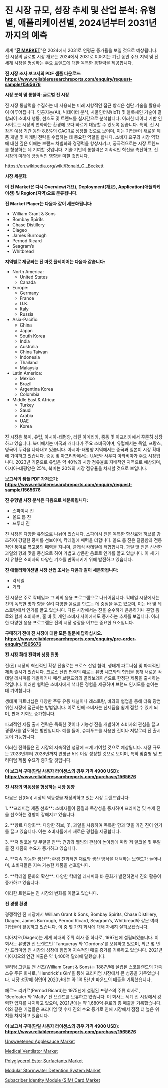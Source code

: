 <p><h1>진 시장 규모, 성장 추세 및 산업 분석: 유형별, 애플리케이션별, 2024년부터 2031년까지의 예측</h1></p><p>세계 "<strong><a href="https://www.reliableresearchreports.com/gin-r1565676">진 MARKET</a></strong>"은 2024에서 2031로 연평균 증가율을 보일 것으로 예상됩니다. 진 시장의 글로벌 시장 개요는 2024에서 2031로 이어지는 기간 동안 주요 지역 및 전 세계 시장을 형성하는 주요 트렌드에 대한 독특한 통찰력을 제공합니다.</p>
<p><strong>진 시장 조사 보고서의 PDF 샘플 다운로드: <a href="https://www.reliableresearchreports.com/enquiry/request-sample/1565676">https://www.reliableresearchreports.com/enquiry/request-sample/1565676</a></strong></p>
<p><strong>시장 분석 및 통찰력: 글로벌 진 시장</strong></p>
<p><p>진 시장 통찰력을 수집하는 데 사용되는 미래 지향적인 접근 방식은 첨단 기술을 활용하여 이루어집니다. 인공지능(AI), 빅데이터 분석, 사물인터넷(IoT) 및 블록체인 기술이 결합되어 소비자 행동, 선호도 및 트렌드를 실시간으로 분석합니다. 이러한 데이터 기반 인사이트는 시장의 변화하는 환경에 보다 빠르게 대응할 수 있도록 돕습니다. 특히, 진 시장은 예상 기간 동안 8.8%의 CAGR로 성장할 것으로 보이며, 이는 기업들이 새로운 제품 개발 및 마케팅 전략을 수립하는 데 중요한 역할을 합니다. 소비자 요구와 시장 역학에 대한 깊은 이해는 브랜드 차별화와 경쟁력을 향상시키고, 궁극적으로는 시장 트렌드를 형성하는 데 기여할 것입니다. 기술 기반의 통찰력은 지속적인 혁신을 촉진하고, 진 시장의 미래에 긍정적인 영향을 미칠 것입니다.</p></p>
<p><a href="%7CAUTHORITHY_DOMAIN_URL%7C">https://en.wikipedia.org/wiki/Ronald_G._Beckett</a></p>
<p><strong>시장 세분화:</strong></p>
<p><strong>이 진 Market은 다시 Overview(개요), Deployment(개요), Application(애플리케이션) 및 Region(지역)으로 분류됩니다.</strong></p>
<p><strong>진 Market Player는 다음과 같이 세분화됩니다:</strong></p>
<p><ul><li>William Grant & Sons</li><li>Bombay Spirits</li><li>Chase Distillery</li><li>Diageo</li><li>James Burrough</li><li>Pernod Ricard</li><li>Seagram’s</li><li>Whitbread</li></ul></p>
<p><strong>지역별로 제공되는 진 마켓 플레이어는 다음과 같습니다:</strong></p>
<p><ul>
    <li>
        North America:
        <ul>
            <li>United States</li>
            <li>Canada</li>
        </ul>
    </li>
    <li>
        Europe:
        <ul>
            <li>Germany</li>
            <li>France</li>
            <li>U.K.</li>
            <li>Italy</li>
            <li>Russia</li>
        </ul>
    </li>
    <li>
        Asia-Pacific:
        <ul>
            <li>China</li>
            <li>Japan</li>
            <li>South Korea</li>
            <li>India</li>
            <li>Australia</li>
            <li>China Taiwan</li>
            <li>Indonesia</li>
            <li>Thailand</li>
            <li>Malaysia</li>
        </ul>
    </li>
    <li>
        Latin America:
        <ul>
            <li>Mexico</li>
            <li>Brazil</li>
            <li>Argentina Korea</li>
            <li>Colombia</li>
        </ul>
    </li>
    <li>
        Middle East & Africa:
        <ul>
            <li>Turkey</li>
            <li>Saudi</li>
            <li>Arabia</li>
            <li>UAE</li>
            <li>Korea</li>
        </ul>
    </li>
    </ul></p>
<p><p>진 시장은 북미, 유럽, 아시아-태평양, 라틴 아메리카, 중동 및 아프리카에서 꾸준히 성장하고 있습니다. 북미에서는 미국과 캐나다가 주요 소비국이며, 유럽에서는 독일, 프랑스, 영국이 두각을 나타내고 있습니다. 아시아-태평양 지역에서는 중국과 일본이 시장 확대에 기여하고 있습니다. 중동 및 아프리카에서는 UAE와 사우디 아라비아가 주요 시장입니다. 2023년 기준으로 유럽은 약 40%의 시장 점유율로 지배적인 지역으로 예상되며, 아시아-태평양은 25%, 북미는 20%의 시장 점유율을 차지할 것으로 보입니다.</p></p>
<p><strong>보고서의 샘플 PDF 가져오기: <a href="https://www.reliableresearchreports.com/enquiry/request-sample/1565676">https://www.reliableresearchreports.com/enquiry/request-sample/1565676</a></strong></p>
<p><strong>진 유형별 시장 분석은 다음으로 세분화됩니다:</strong></p>
<p><ul><li>스파이시 진</li><li>올드 톰 진</li><li>프루티 진</li></ul></p>
<p><p>진 시장은 다양한 유형으로 나뉘어 있습니다. 스파이시 진은 독특한 향신료와 허브를 강조하여 강렬한 풍미를 선보이며, 칵테일에 매력을 더합니다. 올드 톰 진은 달콤함과 전통적인 풍미로 복고풍의 매력을 지니며, 클래식 칵테일에 적합합니다. 과일 맛 진은 신선한 과일의 향과 맛을 중심으로 하여 가볍고 상큼한 음료로 인기를 끌고 있습니다. 이 세 가지 유형은 소비자의 다양한 기호를 만족시키기 위해 발전하고 있습니다.</p></p>
<p><strong>진 애플리케이션별 시장 산업 조사는 다음과 같이 세분화됩니다:</strong></p>
<p><ul><li>칵테일</li><li>기타</li></ul></p>
<p><p>진 시장은 주로 칵테일과 그 외의 응용 프로그램으로 나뉘어집니다. 칵테일 시장에서는 진의 독특한 맛과 향을 살려 다양한 음료를 만드는 데 중점을 두고 있으며, 이는 바 및 레스토랑에서 인기를 끌고 있습니다. 다른 시장에서는 진을 순수하게 음용하거나 혼합 음료와 함께 소비하며, 홈 바 및 개인 소비자 사이에서도 증가하는 추세를 보입니다. 이러한 다양한 응용 프로그램은 진의 시장 성장을 이끄는 중요한 요소입니다.</p></p>
<p><strong>구매하기 전에 진 시장에 대한 모든 질문에 답하십시오. <a href="https://www.reliableresearchreports.com/enquiry/pre-order-enquiry/1565676">https://www.reliableresearchreports.com/enquiry/pre-order-enquiry/1565676</a></strong></p>
<p><strong>진 시장 확대 전략과 성장 전망</strong></p>
<p><p>진(진) 시장의 혁신적인 확장 전술로는 크로스 산업 협력, 생태계 파트너십 및 파괴적인 제품 출시가 있습니다. 크로스 산업 협력의 예로는 유명 셰프와의 협업을 통해 새로운 칵테일 레시피를 개발하거나 패션 브랜드와의 콜라보레이션으로 한정판 제품을 출시하는 것입니다. 이러한 협력은 소비자에게 색다른 경험을 제공하며 브랜드 인지도를 높이는 데 기여합니다.</p><p>생태계 파트너십은 다양한 주류 유통 채널이나 레스토랑, 바와의 협업을 통해 더욱 광범위한 시장에 접근하는 방법입니다. 이로 인해 소비자는 신제품을 쉽게 접할 수 있게 되며, 판매 기회도 증가합니다.</p><p>파괴적인 제품 출시 전략은 독특한 맛이나 기능성 진을 개발하여 소비자의 관심을 끌고 경쟁사를 압도하는 방안입니다. 예를 들어, 슈퍼푸드를 사용한 진이나 저칼로리 진 출시 등이 가능합니다.</p><p>이러한 전략들은 진 시장의 지속적인 성장에 크게 기여할 것으로 예상됩니다. 시장 규모는 2023년부터 2028년까지 연평균 5% 이상 성장할 것으로 보이며, 특히 맞춤형 및 프리미엄 제품 수요가 증가할 것입니다.</p></p>
<p><strong>이 보고서 구매(단일 사용자 라이센스의 경우 가격 4900 USD): <a href="https://www.reliableresearchreports.com/purchase/1565676">https://www.reliableresearchreports.com/purchase/1565676</a></strong></p>
<p><strong>진 시장의 역동성을 형성하는 시장 동향</strong></p>
<p><p>다음은 진(Gin) 시장의 역동성을 재정의하고 있는 시장 트렌드입니다:</p><p>1. **프리미엄 제품 선호**: 소비자들이 품질과 독창성을 중시하며 프리미엄 및 수제 진을 선호하는 경향이 강해지고 있습니다.</p><p>2. **향료 다양화**: 다양한 허브, 꽃, 과일을 사용하여 독특한 향과 맛을 가진 진이 인기를 끌고 있습니다. 이는 소비자들에게 새로운 경험을 제공합니다.</p><p>3. **저 알코올 및 무알콜 진**: 건강과 웰빙의 관심이 높아짐에 따라 저 알코올 및 무알콜 진 제품의 수요가 증가하고 있습니다.</p><p>4. **지속 가능한 생산**: 환경 친화적인 재료와 생산 방식을 채택하는 브랜드가 늘어나며, 소비자들은 지속 가능한 제품을 선호합니다.</p><p>5. **칵테일 문화의 확산**: 다양한 칵테일 레시피와 바 문화가 발전하면서 진의 활용이 증가하고 있습니다. </p><p>이러한 트렌드는 진 시장의 변화를 이끌고 있습니다.</p></p>
<p><strong>진 경쟁 환경</strong></p>
<p><p>경쟁적인 진 시장에서 William Grant & Sons, Bombay Spirits, Chase Distillery, Diageo, James Burrough, Pernod Ricard, Seagram’s, Whitbread와 같은 여러 기업들이 활동하고 있습니다. 이 중 몇 가지 회사에 대해 자세히 살펴보겠습니다.</p><p>디아지오(Diageo)는 세계 최대의 주류 회사 중 하나로, 1997년에 설립되었습니다. 이 회사는 유명한 진 브랜드인 'Tanqueray'와 'Gordons'를 보유하고 있으며, 최근 몇 년간 프리미엄 진 시장의 성장에 힘입어 지속적인 매출 증가를 기록하고 있습니다. 2021년 디아지오의 연간 매출은 약 1,400억 달러에 달했습니다.</p><p>윌리엄 그랜트 앤 선즈(William Grant & Sons)는 1887년에 설립된 스코틀랜드의 가족 소유 주류 회사로, 'Hendrick's Gin'을 통해 프리미엄 시장에서 큰 성공을 거두었습니다. 시장 성장에 힘입어 2020년에는 약 1억 5천만 파운드의 매출을 기록했습니다.</p><p>페르노 리카르(Pernod Ricard)는 1975년에 설립된 프랑스의 주류 회사로, 'Beefeater'와 'Malfy' 진 브랜드를 보유하고 있습니다. 이 회사는 세계 진 시장에서 강력한 입지를 차지하고 있으며, 2021년에는 약 1,680억 유로의 총 매출을 기록했습니다. 이와 같은 기업들은 프리미엄 및 수제 진의 수요 증가로 인해 시장에서 점점 더 높은 위치를 차지하고 있습니다.</p></p>
<p><strong>이 보고서 구매(단일 사용자 라이센스의 경우 가격 4900 USD): <a href="https://www.reliableresearchreports.com/purchase/1565676">https://www.reliableresearchreports.com/purchase/1565676</a></strong></p>
<p><p><a href="https://www.linkedin.com/pulse/unsweetened-applesauce-market-essentials-key-players-demand-ferle?trackingId=ITLkTbfVSVGrX2VStkV4Jg%3D%3D">Unsweetened Applesauce Market</a></p><p><a href="https://github.com/abbislposival/Market-Research-Report-List-1/blob/main/medical-ventilator-market.md">Medical Ventilator Market</a></p><p><a href="https://issuu.com/reportprime-2/docs/polyglycerol-ester-surfactants-mark_5acc7c8eefa816">Polyglycerol Ester Surfactants Market</a></p><p><a href="https://medium.com/@laishakutch/modular-stormwater-detention-system-market-trends-and-regional-insights-forecasted-for-period-from-8f68be7d42a1">Modular Stormwater Detention System Market</a></p><p><a href="https://medium.com/@jarredmertz90/global-subscriber-identity-module-sim-card-market-share-and-growth-opportunities-and-market-size-0e49a2197c2d">Subscriber Identity Module (SIM) Card Market</a></p></p>